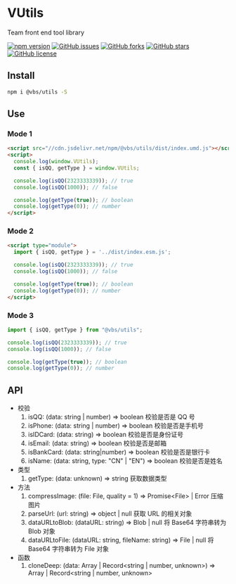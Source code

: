 # VUtils

Team front end tool library

[![npm version](https://badge.fury.io/js/@vbs%2Futils.svg)](https://badge.fury.io/js/@vbs%2Futils)
[![GitHub issues](https://img.shields.io/github/issues/vbs-plus/utils)](https://github.com/vbs-plus/utils/issues)
[![GitHub forks](https://img.shields.io/github/forks/vbs-plus/utils)](https://github.com/vbs-plus/utils/network)
[![GitHub stars](https://img.shields.io/github/stars/vbs-plus/utils)](https://github.com/vbs-plus/utils/stargazers)
[![GitHub license](https://img.shields.io/github/license/vbs-plus/utils)](https://github.com/vbs-plus/utils/blob/main/LICENSE)

## Install

```sh
npm i @vbs/utils -S
```

## Use

### Mode 1

```html
<script src="//cdn.jsdelivr.net/npm/@vbs/utils/dist/index.umd.js"></script>
<script>
  console.log(window.VUtils);
  const { isQQ, getType } = window.VUtils;

  console.log(isQQ(2323333339)); // true
  console.log(isQQ(1000)); // false

  console.log(getType(true)); // boolean
  console.log(getType(0)); // number
</script>
```

### Mode 2

```html
<script type="module">
  import { isQQ, getType } = '../dist/index.esm.js';

  console.log(isQQ(2323333339)); // true
  console.log(isQQ(1000)); // false

  console.log(getType(true)); // boolean
  console.log(getType(0)); // number
</script>
```

### Mode 3

```javascript
import { isQQ, getType } from "@vbs/utils";

console.log(isQQ(2323333339)); // true
console.log(isQQ(1000)); // false

console.log(getType(true)); // boolean
console.log(getType(0)); // number
```

## API

- 校验
  1. isQQ: (data: string | number) => boolean 校验是否是 QQ 号
  2. isPhone: (data: string | number) => boolean 校验是否是手机号
  3. isIDCard: (data: string) => boolean 校验是否是身份证号
  4. isEmail: (data: string) => boolean 校验是否是邮箱
  5. isBankCard: (data: string|number) => boolean 校验是否是银行卡
  6. isName: (data: string, type: "CN" | "EN") => boolean 校验是否是姓名
- 类型
  1. getType: (data: unknown) => string 获取数据类型
- 方法
  1. compressImage: (file: File, quality = 1) => Promise\<File\> | Error 压缩图片
  2. parseUrl: (url: string) => object | null 获取 URL 的相关对象
  3. dataURLtoBlob: (dataURL: string) => Blob | null 将 Base64 字符串转为 Blob 对象
  4. dataURLtoFile: (dataURL: string, fileName: string) => File | null 将 Base64 字符串转为 File 对象
- 函数
  1. cloneDeep: (data: Array<unknown> | Record<string | number, unknown>) => Array<unknown> | Record<string | number, unknown>
